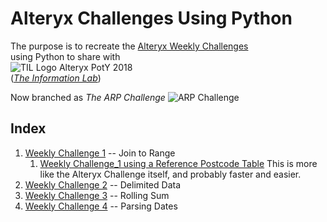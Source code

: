 # Alteryx Challenges Using Python
The purpose is to recreate the [Alteryx Weekly Challenges](https://community.alteryx.com/t5/Weekly-Challenge/Weekly-Challenge-Index-amp-Welcome/td-p/48275)  
using Python to share with  
![TIL Logo Alteryx PotY 2018](https://www.theinformationlab.co.uk/wp-content/uploads/2016/01/Alteryx-PotY-Colour@0.5x-e1528189341933.png)  
(*[The Information Lab](https://theinformationlab.co.uk/)*)

Now branched as _The ARP Challenge_ 
![ARP Challenge](https://avatars0.githubusercontent.com/u/42900357?s=400&u=28e0f630142a4c68cbde7316db1f9914801d2be6&v=4)

## Index

1. [Weekly Challenge 1](WC_01.ipynb) -- Join to Range  
    1. [Weekly Challenge_1 using a Reference Postcode Table](WC_01-with_master_range.ipynb) This is more like the Alteryx Challenge itself, and probably faster and easier.  
1. [Weekly Challenge 2](WC_02.ipynb) -- Delimited Data  
1. [Weekly Challenge 3](WC_03.ipynb) -- Rolling Sum  
1. [Weekly Challenge 4](WC_04.ipynb) -- Parsing Dates  
